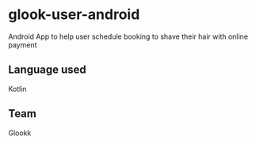 # glook-user-android
 Android App  to help user schedule booking to shave their hair with online payment


## Language used
 Kotlin

## Team
Glookk
